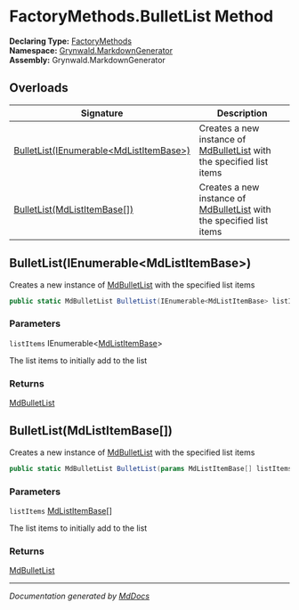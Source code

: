 ﻿<!--  
  <auto-generated>   
    The contents of this file were generated by a tool.  
    Changes to this file may be list if the file is regenerated  
  </auto-generated>   
-->

# FactoryMethods.BulletList Method

**Declaring Type:** [FactoryMethods](../index.md)  
**Namespace:** [Grynwald.MarkdownGenerator](../../index.md)  
**Assembly:** Grynwald.MarkdownGenerator

## Overloads

| Signature                                                                         | Description                                                                                         |
| --------------------------------------------------------------------------------- | --------------------------------------------------------------------------------------------------- |
| [BulletList(IEnumerable\<MdListItemBase\>)](#bulletlistienumerablemdlistitembase) | Creates a new instance of [MdBulletList](../../MdBulletList/index.md) with the specified list items |
| [BulletList(MdListItemBase\[\])](#bulletlistmdlistitembase)                       | Creates a new instance of [MdBulletList](../../MdBulletList/index.md) with the specified list items |

## BulletList(IEnumerable\<MdListItemBase\>)

Creates a new instance of [MdBulletList](../../MdBulletList/index.md) with the specified list items

```csharp
public static MdBulletList BulletList(IEnumerable<MdListItemBase> listItems);
```

### Parameters

`listItems`  IEnumerable\<[MdListItemBase](../../MdListItemBase/index.md)\>

The list items to initially add to the list

### Returns

[MdBulletList](../../MdBulletList/index.md)

## BulletList(MdListItemBase\[\])

Creates a new instance of [MdBulletList](../../MdBulletList/index.md) with the specified list items

```csharp
public static MdBulletList BulletList(params MdListItemBase[] listItems);
```

### Parameters

`listItems`  [MdListItemBase](../../MdListItemBase/index.md)\[\]

The list items to initially add to the list

### Returns

[MdBulletList](../../MdBulletList/index.md)

___

*Documentation generated by [MdDocs](https://github.com/ap0llo/mddocs)*
